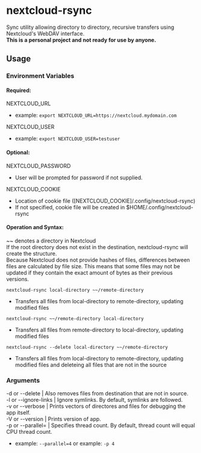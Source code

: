 # nextcloud-rsync  
Sync utility allowing directory to directory, recursive transfers using Nextcloud's WebDAV interface.  
**This is a personal project and not ready for use by anyone.**  

## Usage  
### Environment Variables  
#### Required:  
NEXTCLOUD_URL  
* example: `export NEXTCLOUD_URL=https://nextcloud.mydomain.com`  

NEXTCLOUD_USER  
* example: `export NEXTCLOUD_USER=testuser`  

#### Optional:  
NEXTCLOUD_PASSWORD  
* User will be prompted for password if not supplied.  

NEXTCLOUD_COOKIE  
* Location of cookie file ([NEXTCLOUD_COOKIE]/.config/nextcloud-rsync)  
* If not specified, cookie file will be created in $HOME/.config/nextcloud-rsync  

#### Operation and Syntax:
~~ denotes a directory in Nextcloud  
If the root directory does not exist in the destination, nextcloud-rsync will create the structure.  
Because Nextcloud does not provide hashes of files, differences between files are calculated by file size. This means that some files may not be updated if they contain the exact amount of bytes as their previous versions.  

`nextcloud-rsync local-directory ~~/remote-directory`  
* Transfers all files from local-directory to remote-directory, updating modified files  

`nextcloud-rsync ~~/remote-directory local-directory`  
* Transfers all files from remote-directory to local-directory, updating modified files  

`nextcloud-rsync --delete local-directory ~~/remote-directory`  
* Transfers all files from local-directory to remote-directory, updating modified files and deleteing all files that are not in the source  

### Arguments
-d or --delete | Also removes files from destination that are not in source.  
-l or --ignore-links | Ignore symlinks. By default, symlinks are followed.  
-v or --verbose | Prints vectors of directores and files for debugging the app itself.  
-V or --version | Prints version of app.  
-p or --parallel= | Specifies thread count. By default, thread count will equal CPU thread count.  
* example: `--parallel=4` or example: `-p 4`  
